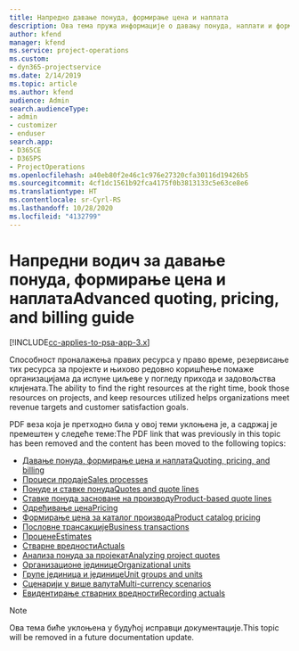 ```yaml
---
title: Напредно давање понуда, формирање цена и наплата
description: Ова тема пружа информације о давању понуда, наплати и формирању цена у решењу Project Service Automation.
author: kfend
manager: kfend
ms.service: project-operations
ms.custom:
- dyn365-projectservice
ms.date: 2/14/2019
ms.topic: article
ms.author: kfend
audience: Admin
search.audienceType:
- admin
- customizer
- enduser
search.app:
- D365CE
- D365PS
- ProjectOperations
ms.openlocfilehash: a40eb80f2e46c1c976e27320cfa30116d19426b5
ms.sourcegitcommit: 4cf1dc1561b92fca4175f0b3813133c5e63ce8e6
ms.translationtype: HT
ms.contentlocale: sr-Cyrl-RS
ms.lasthandoff: 10/28/2020
ms.locfileid: "4132799"
---
```

# <a name="advanced-quoting-pricing-and-billing-guide"></a><span data-ttu-id="9b6bc-103">Напредни водич за давање понуда, формирање цена и наплата</span><span class="sxs-lookup"><span data-stu-id="9b6bc-103">Advanced quoting, pricing, and billing guide</span></span>

[!INCLUDE[cc-applies-to-psa-app-3.x](../../includes/cc-applies-to-psa-app-3x.md)]

<span data-ttu-id="9b6bc-104">Способност проналажења правих ресурса у право време, резервисање тих ресурса за пројекте и њихово редовно коришћење помаже организацијама да испуне циљеве у погледу прихода и задовољства клијената.</span><span class="sxs-lookup"><span data-stu-id="9b6bc-104">The ability to find the right resources at the right time, book those resources on projects, and keep resources utilized helps organizations meet revenue targets and customer satisfaction goals.</span></span> 

<span data-ttu-id="9b6bc-105">PDF веза која је претходно била у овој теми уклоњена је, а садржај је премештен у следеће теме:</span><span class="sxs-lookup"><span data-stu-id="9b6bc-105">The PDF link that was previously in this topic has been removed and the content has been moved to the following topics:</span></span>

- [<span data-ttu-id="9b6bc-106">Давање понуда, формирање цена и наплата</span><span class="sxs-lookup"><span data-stu-id="9b6bc-106">Quoting, pricing, and billing</span></span>](../quote-bill-price.md)
- [<span data-ttu-id="9b6bc-107">Процеси продаје</span><span class="sxs-lookup"><span data-stu-id="9b6bc-107">Sales processes</span></span>](../basic-sales-process.md)
- [<span data-ttu-id="9b6bc-108">Понуде и ставке понуда</span><span class="sxs-lookup"><span data-stu-id="9b6bc-108">Quotes and quote lines</span></span>](../basic-quote-lines.md)
- [<span data-ttu-id="9b6bc-109">Ставке понуда засноване на производу</span><span class="sxs-lookup"><span data-stu-id="9b6bc-109">Product-based quote lines</span></span>](../product-based-quote-lines.md)
- [<span data-ttu-id="9b6bc-110">Одређивање цена</span><span class="sxs-lookup"><span data-stu-id="9b6bc-110">Pricing</span></span>](../basic-pricing.md)
- [<span data-ttu-id="9b6bc-111">Формирање цена за каталог производа</span><span class="sxs-lookup"><span data-stu-id="9b6bc-111">Product catalog pricing</span></span>](../product-catalog-pricing.md)
- [<span data-ttu-id="9b6bc-112">Пословне трансакције</span><span class="sxs-lookup"><span data-stu-id="9b6bc-112">Business transactions</span></span>](../basic-business-transactions.md)
- [<span data-ttu-id="9b6bc-113">Процене</span><span class="sxs-lookup"><span data-stu-id="9b6bc-113">Estimates</span></span>](../estimates.md)
- [<span data-ttu-id="9b6bc-114">Стварне вредности</span><span class="sxs-lookup"><span data-stu-id="9b6bc-114">Actuals</span></span>](../actuals.md)
- [<span data-ttu-id="9b6bc-115">Анализа понуда за пројекат</span><span class="sxs-lookup"><span data-stu-id="9b6bc-115">Analyzing project quotes</span></span>](../basic-analyzing-quotes.md)
- [<span data-ttu-id="9b6bc-116">Организационе јединице</span><span class="sxs-lookup"><span data-stu-id="9b6bc-116">Organizational units</span></span>](../advanced-organizational.md)
- [<span data-ttu-id="9b6bc-117">Групе јединица и јединице</span><span class="sxs-lookup"><span data-stu-id="9b6bc-117">Unit groups and units</span></span>](../advanced-units.md)
- [<span data-ttu-id="9b6bc-118">Сценарији у више валута</span><span class="sxs-lookup"><span data-stu-id="9b6bc-118">Multi-currency scenarios</span></span>](../advanced-currency.md)
- [<span data-ttu-id="9b6bc-119">Евидентирање стварних вредности</span><span class="sxs-lookup"><span data-stu-id="9b6bc-119">Recording actuals</span></span>](../advanced-actuals.md)

> [!NOTE]
> <span data-ttu-id="9b6bc-120">Ова тема биће уклоњена у будућој исправци документације.</span><span class="sxs-lookup"><span data-stu-id="9b6bc-120">This topic will be removed in a future documentation update.</span></span> 
